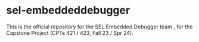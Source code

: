 # sel-embeddeddebugger

This is the official repository for the SEL Embedded Debugger team , for the Capstone Project (CPTs 421 / 423, Fall 23 / Spr 24).
